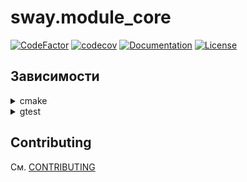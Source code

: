 # sway.module_core

[![CodeFactor][codefactor-svg]][codefactor-url] [![codecov][codecov-svg]][codecov-url] [![Documentation][codedocs-svg]][codedocs-url] [![License][license-svg]][license-url]

## Зависимости

<details>
  <summary>cmake</summary>
  
  ```console
  brew cleanup -n
  brew reinstall cmake
  ```
  
  I have [cmake v3.27.9](https://cmake.org/files/v3.27) installed
</details>

<details>
  <summary>gtest</summary>
  
  [GoogleTest](https://google.github.io/googletest/) User’s Guide
</details>

## Contributing
  
См. [CONTRIBUTING](./github/CONTRIBUTING.md)

[codefactor-svg]: https://www.codefactor.io/repository/github/timcogames/sway.module_core/badge
[codefactor-url]: https://www.codefactor.io/repository/github/timcogames/sway.module_core
[codecov-svg]: https://codecov.io/gh/timcogames/sway.module_core/branch/master/graph/badge.svg
[codecov-url]: https://codecov.io/gh/timcogames/sway.module_core
[codedocs-svg]: https://codedocs.xyz/timcogames/sway.module_core.svg
[codedocs-url]: https://codedocs.xyz/timcogames/sway.module_core/
[license-svg]: https://img.shields.io/github/license/mashape/apistatus.svg
[license-url]: LICENSE
